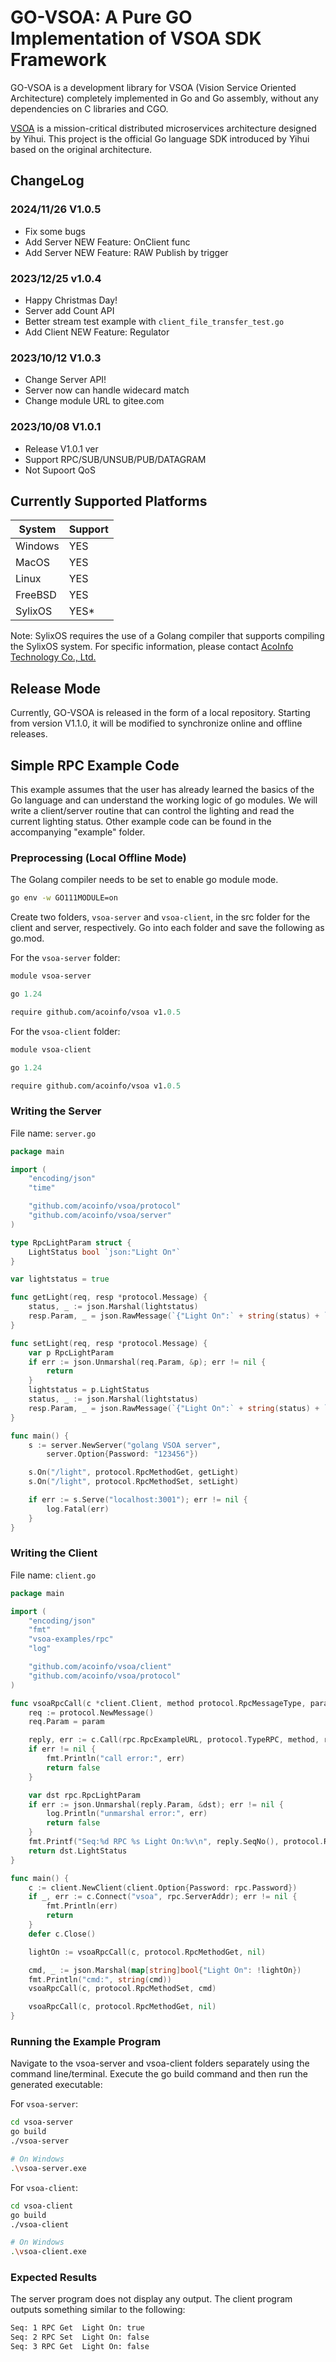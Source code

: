 # GO-VSOA: A Pure GO Implementation of VSOA SDK Framework

GO-VSOA is a development library for VSOA (Vision Service Oriented Architecture) completely implemented in Go and Go assembly, without any dependencies on C libraries and CGO.

[VSOA](https://www.acoinfo.com/product/5330/) is a mission-critical distributed microservices architecture designed by Yihui. This project is the official Go language SDK introduced by Yihui based on the original architecture.

## ChangeLog

### 2024/11/26 V1.0.5

- Fix some bugs
- Add Server NEW Feature: OnClient func
- Add Server NEW Feature: RAW Publish by trigger

### 2023/12/25 v1.0.4

- Happy Christmas Day!
- Server add Count API
- Better stream test example with `client_file_transfer_test.go`
- Add Client NEW Feature: Regulator

### 2023/10/12 V1.0.3

- Change Server API!
- Server now can handle widecard match
- Change module URL to gitee.com

### 2023/10/08 V1.0.1

- Release V1.0.1 ver
- Support RPC/SUB/UNSUB/PUB/DATAGRAM
- Not Supoort QoS

## Currently Supported Platforms

| System     | Support |
| ---------- | ------- |
| Windows    | YES     |
| MacOS      | YES     |
| Linux      | YES     |
| FreeBSD    | YES     |
| SylixOS    | YES*    |

Note: SylixOS requires the use of a Golang compiler that supports compiling the SylixOS system. For specific information, please contact [AcoInfo Technology Co., Ltd.](https://acoinfo.com)

## Release Mode

Currently, GO-VSOA is released in the form of a local repository. Starting from version V1.1.0, it will be modified to synchronize online and offline releases.

## Simple RPC Example Code

This example assumes that the user has already learned the basics of the Go language and can understand the working logic of go modules. We will write a client/server routine that can control the lighting and read the current lighting status. Other example code can be found in the accompanying "example" folder.

### Preprocessing (Local Offline Mode)

The Golang compiler needs to be set to enable go module mode.

```bash
go env -w GO111MODULE=on
```

Create two folders, `vsoa-server` and `vsoa-client`, in the src folder for the client and server, respectively.
Go into each folder and save the following as go.mod.

For the `vsoa-server` folder:

```mod
module vsoa-server

go 1.24

require github.com/acoinfo/vsoa v1.0.5
```

For the `vsoa-client` folder:

```mod
module vsoa-client

go 1.24

require github.com/acoinfo/vsoa v1.0.5
```

### Writing the Server

File name: `server.go`

```go
package main

import (
    "encoding/json"
    "time"

    "github.com/acoinfo/vsoa/protocol"
    "github.com/acoinfo/vsoa/server"
)

type RpcLightParam struct {
    LightStatus bool `json:"Light On"`
}

var lightstatus = true

func getLight(req, resp *protocol.Message) {
	status, _ := json.Marshal(lightstatus)
	resp.Param, _ = json.RawMessage(`{"Light On":` + string(status) + `}`).MarshalJSON()
}

func setLight(req, resp *protocol.Message) {
	var p RpcLightParam
	if err := json.Unmarshal(req.Param, &p); err != nil {
		return
	}
	lightstatus = p.LightStatus
	status, _ := json.Marshal(lightstatus)
	resp.Param, _ = json.RawMessage(`{"Light On":` + string(status) + `}`).MarshalJSON()
}

func main() {
	s := server.NewServer("golang VSOA server",
		server.Option{Password: "123456"})

	s.On("/light", protocol.RpcMethodGet, getLight)
	s.On("/light", protocol.RpcMethodSet, setLight)

	if err := s.Serve("localhost:3001"); err != nil {
		log.Fatal(err)
	}
}

```

### Writing the Client

File name: `client.go`

```go
package main

import (
	"encoding/json"
	"fmt"
	"vsoa-examples/rpc"
	"log"

	"github.com/acoinfo/vsoa/client"
	"github.com/acoinfo/vsoa/protocol"
)

func vsoaRpcCall(c *client.Client, method protocol.RpcMessageType, param json.RawMessage) bool {
	req := protocol.NewMessage()
	req.Param = param

	reply, err := c.Call(rpc.RpcExampleURL, protocol.TypeRPC, method, req)
	if err != nil {
		fmt.Println("call error:", err)
		return false
	}

	var dst rpc.RpcLightParam
	if err := json.Unmarshal(reply.Param, &dst); err != nil {
		log.Println("unmarshal error:", err)
		return false
	}
	fmt.Printf("Seq:%d RPC %s Light On:%v\n", reply.SeqNo(), protocol.RpcMethodText(method), dst.LightStatus)
	return dst.LightStatus
}

func main() {
	c := client.NewClient(client.Option{Password: rpc.Password})
	if _, err := c.Connect("vsoa", rpc.ServerAddr); err != nil {
		fmt.Println(err)
		return
	}
	defer c.Close()

	lightOn := vsoaRpcCall(c, protocol.RpcMethodGet, nil)

	cmd, _ := json.Marshal(map[string]bool{"Light On": !lightOn})
	fmt.Println("cmd:", string(cmd))
	vsoaRpcCall(c, protocol.RpcMethodSet, cmd)

	vsoaRpcCall(c, protocol.RpcMethodGet, nil)
}
```  

### Running the Example Program

Navigate to the vsoa-server and vsoa-client folders separately using the command line/terminal.
Execute the go build command and then run the generated executable:

For `vsoa-server`:

```bash
cd vsoa-server
go build
./vsoa-server

# On Windows
.\vsoa-server.exe
```  

For `vsoa-client`:

```bash
cd vsoa-client
go build
./vsoa-client

# On Windows
.\vsoa-client.exe
```

### Expected Results

The server program does not display any output.
The client program outputs something similar to the following:

```bash
Seq: 1 RPC Get  Light On: true
Seq: 2 RPC Set  Light On: false
Seq: 3 RPC Get  Light On: false
```
